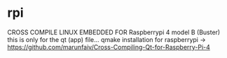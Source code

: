 # rpi
CROSS COMPILE LINUX EMBEDDED FOR Raspberrypi 4 model B (Buster)
this is only for the qt (app) file...
qmake installation for raspberrypi -> https://github.com/marunfaiv/Cross-Compiling-Qt-for-Raspberry-Pi-4 
